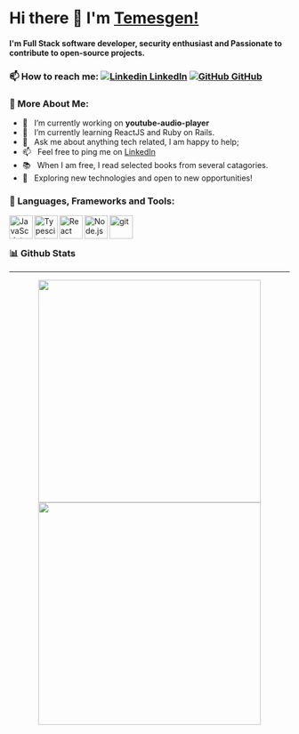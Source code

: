 # Hi there 👋 I'm [Temesgen!](https://github.com/TemesgenA)
#### I'm Full Stack software developer, security enthusiast and Passionate to contribute to open-source projects.<br>

### 📫 How to reach me: [![Linkedin](https://i.stack.imgur.com/gVE0j.png) LinkedIn](https://www.linkedin.com/in/temesgen-ayneka) [![GitHub](https://i.stack.imgur.com/tskMh.png) GitHub](https://github.com/TemesgenA)

### 🧐 More About Me:

- 🔭 &nbsp; I’m currently working on **youtube-audio-player**
- 🌱 &nbsp; I’m currently learning ReactJS and Ruby on Rails.
- 💬 &nbsp; Ask me about anything tech related, I am happy to help;
- 📫 &nbsp; Feel free to ping me on [LinkedIn](https://www.linkedin.com/in/temesgen-ayneka//)
- 📚 &nbsp; When I am free, I read selected books from several catagories.
- 🤔 &nbsp; Exploring new technologies and open to new opportunities!<br>

### 🔨 Languages, Frameworks and Tools:

<a href="https://developer.mozilla.org/en-US/docs/Web/JavaScript" target="_blank"> <img align="left" alt="JavaScript" height ="42px"  src="https://raw.githubusercontent.com/rahul-jha98/github_readme_icons/main/language_and_tools/square/javascript/javascript.svg"> </a>
<a href="https://www.typescriptlang.org/" target="_blank"><img align="left" alt="Typescirpt" height ="42px" src="https://raw.githubusercontent.com/rahul-jha98/github_readme_icons/main/language_and_tools/square/typescript/typescript.svg"></a>
<a href="https://reactjs.org/" target="_blank"> <img align="left" alt="React" height ="42px" src="https://raw.githubusercontent.com/rahul-jha98/github_readme_icons/main/language_and_tools/square/react/react.svg"></a>
<a href="https://nodejs.org" target="_blank"><img align="left" alt="Node.js" height ="42px" src="https://raw.githubusercontent.com/rahul-jha98/github_readme_icons/main/language_and_tools/square/node/node.svg"></a>
<a href="https://git-scm.com/" target="_blank"> <img src="https://raw.githubusercontent.com/rahul-jha98/github_readme_icons/main/language_and_tools/square/git-scm/git-scm.svg" align="left" alt="git" height='42px'/> </a>
<br>
<br>

### 📊 Github Stats
---
<p align = "center">
  <img src = "https://github-readme-stats.vercel.app/api?username=TemesgenA&show_icons=true&theme=bear" width = 400>
  <img src = "https://github-readme-streak-stats.herokuapp.com?user=TemesgenA&theme=dark&hide_border=true" width = 400>
</p>
